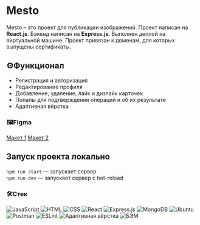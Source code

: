 # Mesto

Mesto – это проект для публикации изображений. Проект написан на **React.js**. Бэкенд написан на **Express.js**. Выполнен деплой на виртуальной машине. Проект привязан к доменам, для которых выпущены сертификаты.

## ⚙️Функционал
* Регистрация и авторизация
* Редактирование профиля
* Добавление, удаление, лайк и дизлайк карточек
* Попапы для подтверждения операций и об их результате
* Адаптивная вёрстка

### 🖼**Figma**
[Макет 1](https://www.figma.com/file/5H3gsn5lIGPwzBPby9jAOo/JavaScript.-Sprint-12?type=design&mode=design)
[Макет 2](https://www.figma.com/file/bjyvbKKJN2naO0ucURl2Z0/JavaScript.-Sprint-5?type=design&node-id=0-1&mode=design)

## Запуск проекта локально

`npm run start` — запускает сервер   
`npm run dev` — запускает сервер с hot-reload


### 🛠Стек
<div>
  <img src="https://img.shields.io/badge/JavaScript-F7DF1E?style=flat-square&logo=JavaScript&logoColor=black" alt="JavaScript" style="display:inline;"/>
  <img src="https://img.shields.io/badge/HTML-E34F26?style=flat-square&logo=HTML5&logoColor=white" alt="HTML" style="display:inline;"/>
  <img src="https://img.shields.io/badge/CSS-1572B6?style=flat-square&logo=CSS3&logoColor=white" alt="CSS" style="display:inline;"/>
  <img src="https://img.shields.io/badge/React-555555?style=flat-square&logo=React&logoColor=61DAFB" alt="React">
  <img src="https://img.shields.io/badge/Express.js-black?style=flat-square&logo=Express&logoColor=white" alt="Express.js" style="display:inline;"/>
  <img src="https://img.shields.io/badge/MongoDB-47A248?style=flat-square&logo=MongoDB&logoColor=white" alt="MongoDB" style="display:inline;"/>
  <img src="https://img.shields.io/badge/Ubuntu-E95420?style=flat-square&logo=Ubuntu&logoColor=white" alt="Ubuntu" style="display:inline;"/>
  <img src="https://img.shields.io/badge/Postman-FF6C37?style=flat-square&logo=Postman&logoColor=white" alt="Postman" style="display:inline;"/>
  <img src="https://img.shields.io/badge/ESLint-4B32C3?style=flat-square&logo=ESLint&logoColor=white" alt="ESLint" style="display:inline;"/>
  <img src="https://img.shields.io/badge/🔧-Адаптивная%20вёрстка-black?&style=flat-square&logoColor=white" alt="Адаптивная вёрстка">
  <img src="https://img.shields.io/badge/🔧-БЭМ-black?&style=flat-square&logoColor=white" alt="БЭМ">
</div>
